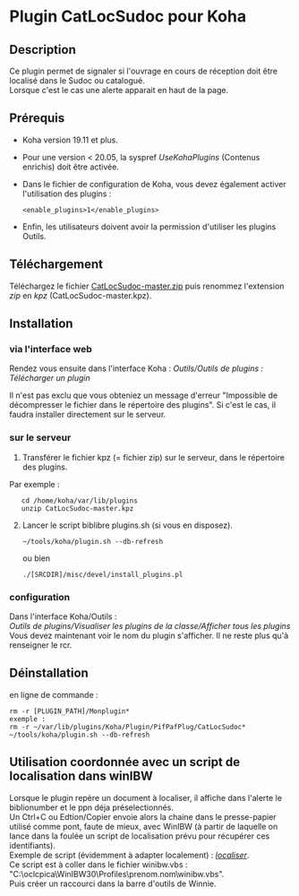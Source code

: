 # Plugin CatLocSudoc pour Koha

## Description  

Ce plugin permet de signaler si l'ouvrage en cours de réception doit être localisé dans le Sudoc ou catalogué.  
Lorsque c'est le cas une alerte apparait en haut de la page. 

## Prérequis

* Koha version 19.11 et plus.
* Pour une version < 20.05, la syspref *UseKohaPlugins* (Contenus enrichis) doit être activée.
* Dans le fichier de configuration de Koha, vous devez également activer l'utilisation des plugins :

      <enable_plugins>1</enable_plugins>

* Enfin, les utilisateurs doivent avoir la permission d'utiliser les plugins Outils.

## Téléchargement

Téléchargez le fichier  [CatLocSudoc-master.zip](https://github.com/oliviercrouzet/catlocsudoc/archive/refs/heads/master.zip) puis renommez l'extension _zip_ en _kpz_ (CatLocSudoc-master.kpz).

## Installation

### via l'interface web

Rendez vous ensuite dans l'interface Koha :  _Outils/Outils de plugins : Télécharger un plugin_

Il n'est pas exclu que vous obteniez un message d'erreur "Impossible de décompresser le fichier dans le répertoire des plugins".
Si c'est le cas, il faudra installer directement sur le serveur.

### sur le serveur

1. Transférer le fichier kpz (= fichier zip) sur le serveur, dans le répertoire des plugins.
 
 Par exemple :

       cd /home/koha/var/lib/plugins 
       unzip CatLocSudoc-master.kpz

2. Lancer le script biblibre plugins.sh (si vous en disposez).

       ~/tools/koha/plugin.sh --db-refresh
   ou bien
   
       ./[SRCDIR]/misc/devel/install_plugins.pl

### configuration

Dans l'interface Koha/Outils :  
_Outils de plugins/Visualiser les plugins de la classe/Afficher tous les plugins_  
Vous devez maintenant voir le nom du plugin s'afficher. Il ne reste plus qu'à renseigner le rcr.

## Déinstallation

en ligne de commande :

    rm -r [PLUGIN_PATH]/Monplugin*
    exemple :
    rm -r ~/var/lib/plugins/Koha/Plugin/PifPafPlug/CatLocSudoc*
    ~/tools/koha/plugin.sh --db-refresh
	
## Utilisation coordonnée avec un script de localisation dans winIBW

Lorsque le plugin repère un document à localiser, il affiche dans l'alerte le biblionumber et le ppn déja préselectionnés.  
Un Ctrl+C ou Edtion/Copier envoie alors la chaine dans le presse-papier utilisé comme pont, faute de mieux, avec WinIBW (à partir de laquelle on lance dans la foulée un script de localisation prévu pour récupérer ces identifiants).  
Exemple de script (évidemment à adapter localement) : [*localiser*](https://github.com/oliviercrouzet/catlocsudoc/tree/localiser).  
Ce script est à coller dans le fichier winibw.vbs :   "C:\oclcpica\WinIBW30\Profiles\prenom.nom\winibw.vbs".  
Puis créer un raccourci dans la barre d'outils de Winnie.

